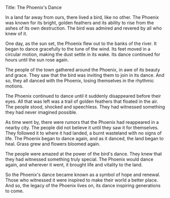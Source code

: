 Title: The Phoenix's Dance

In a land far away from ours, there lived a bird, like no other. The Phoenix was known for its bright, golden feathers and its ability to rise from the ashes of its own destruction. The bird was admired and revered by all who knew of it. 

One day, as the sun set, the Phoenix flew out to the banks of the river. It began to dance gracefully to the tune of the wind. Its feet moved in a circular motion, making the dust settle in its wake. Its dance continued for hours until the sun rose again.

The people of the town gathered around the Phoenix, in awe of its beauty and grace. They saw that the bird was inviting them to join in its dance. And so, they all danced with the Phoenix, losing themselves in the rhythmic motions. 

The Phoenix continued to dance until it suddenly disappeared before their eyes. All that was left was a trail of golden feathers that floated in the air. The people stood, shocked and speechless. They had witnessed something they had never imagined possible.

As time went by, there were rumors that the Phoenix had reappeared in a nearby city. The people did not believe it until they saw it for themselves. They followed it to where it had landed, a burnt wasteland with no signs of life. The Phoenix began to dance again, and as it danced, the land began to heal. Grass grew and flowers bloomed again.

The people were amazed at the power of the bird's dance. They knew that they had witnessed something truly special. The Phoenix would dance again, and wherever it went, it brought life and vitality to the land.

So the Phoenix's dance became known as a symbol of hope and renewal. Those who witnessed it were inspired to make their world a better place. And so, the legacy of the Phoenix lives on, its dance inspiring generations to come.